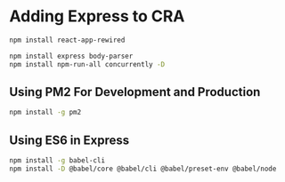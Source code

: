# Adding Express to CRA

```bash
npm install react-app-rewired
```

```bash
npm install express body-parser
npm install npm-run-all concurrently -D
```

## Using PM2 For Development and Production

```bash
npm install -g pm2
```

## Using ES6 in Express

```bash
npm install -g babel-cli
npm install -D @babel/core @babel/cli @babel/preset-env @babel/node
```